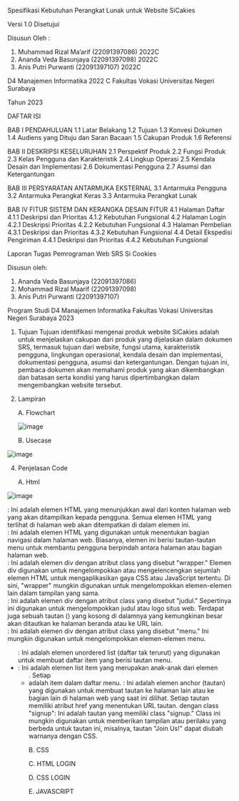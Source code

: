 Spesifikasi Kebutuhan Perangkat Lunak 
untuk Website SiCakies 

Versi 1.0 Disetujui 
 
Disusun Oleh : 
1. Muhammad Rizal Ma’arif	(22091397086)  2022C 
2. Ananda Veda Basunjaya	(22091397098)  2022C 
3. Anis Putri Purwanti 		(22091397107)  2022C 
 
D4 Manajemen Informatika 2022 C
Fakultas Vokasi 
Universitas Negeri Surabaya 
 
Tahun 2023

DAFTAR ISI  
 
BAB I
PENDAHULUAN
1.1 Latar Belakang
1.2 Tujuan
1.3 Konvesi Dokumen
1.4 Audiens yang Dituju dan Saran Bacaan
1.5 Cakupan Produk
1.6 Referensi

BAB II
DESKRIPSI KESELURUHAN
2.1 Perspektif Produk
2.2 Fungsi Produk
2.3 Kelas Pengguna dan Karakteristik
2.4 Lingkup Operasi
2.5 Kendala Desain dan Implementasi
2.6 Dokumentasi Pengguna
2.7 Asumsi dan Ketergantungan

BAB III
PERSYARATAN ANTARMUKA EKSTERNAL
3.1 Antarmuka Pengguna
3.2 Antarmuka Perangkat Keras
3.3 Antarmuka Perangkat Lunak

BAB IV
FITUR SISTEM DAN KERANGKA DESAIN FITUR
4.1 Halaman Daftar
	4.1.1 Deskripsi dan Prioritas
    4.1.2 Kebutuhan Fungsional
4.2 Halaman Login
    4.2.1 Deskripsi Prioritas
    4.2.2 Kebutuhan Fungsional
4.3 Halaman Pembelian
    4.3.1 Deskripsi dan Prioritas
    4.3.2 Kebutuhan Fungsional
4.4 Detail Ekspedisi Pengiriman
    4.4.1 Deskripsi dan Prioritas
    4.4.2 Kebutuhan Fungsional

Laporan Tugas Pemrograman Web SRS Si Cookies

Disusun oleh:

1. Ananda Veda Basunjaya (22091397086)
2. Mohammad Rizal Maarif (22091397098)
3. Anis Putri Purwanti   (22091397107)

Program Studi D4 Manajemen Informatika 
Fakultas Vokasi 
Universitas Negeri Surabaya 
2023   

1. Tujuan
    Tujuan identifikasi mengenai produk website SiCakies adalah untuk menjelaskan cakupan dari produk yang dijelaskan dalam dokumen SRS, termasuk tujuan dari website, fungsi utama, karakteristik pengguna, lingkungan operasional, kendala desain dan implementasi, dokumentasi pengguna, asumsi dan ketergantungan. Dengan tujuan ini, pembaca dokumen akan memahami produk yang akan dikembangkan dan batasan serta kondisi yang harus dipertimbangkan dalam mengembangkan website tersebut.

2. Lampiran

   A. Flowchart
   
   ![image](https://github.com/D4ManajemenInformatika/final-project-website-pemweb10_mic/assets/120777302/35e5fc63-3cc5-4a68-a175-ee3f4f168036)

   B. Usecase
   
![image](https://github.com/D4ManajemenInformatika/final-project-website-pemweb10_mic/assets/120777302/a6d7a8b6-7038-4f40-b770-e5055717f413)

4. Penjelasan Code

   A. Html

![image](https://github.com/D4ManajemenInformatika/final-project-website-pemweb10_mic/assets/124486941/820cd24c-c5e0-464e-8735-a1824389abe7)

<body>: Ini adalah elemen HTML yang menunjukkan awal dari konten halaman web yang akan ditampilkan kepada pengguna. Semua elemen HTML yang terlihat di halaman web akan ditempatkan di dalam elemen <body> ini.
<nav>: Ini adalah elemen HTML yang digunakan untuk menentukan bagian navigasi dalam halaman web. Biasanya, elemen ini berisi tautan-tautan menu untuk membantu pengguna berpindah antara halaman atau bagian halaman web.
<div class="wrapper">: Ini adalah elemen div dengan atribut class yang disebut "wrapper." Elemen div digunakan untuk mengelompokkan atau mengelencengkan sejumlah elemen HTML untuk mengaplikasikan gaya CSS atau JavaScript tertentu. Di sini, "wrapper" mungkin digunakan untuk mengelompokkan elemen-elemen lain dalam tampilan yang sama.
<div class="judul">: Ini adalah elemen div dengan atribut class yang disebut "judul." Sepertinya ini digunakan untuk mengelompokkan judul atau logo situs web. Terdapat juga sebuah tautan (<a>) yang kosong di dalamnya yang kemungkinan besar akan ditautkan ke halaman beranda atau ke URL lain.
<div class="menu">: Ini adalah elemen div dengan atribut class yang disebut "menu." Ini mungkin digunakan untuk mengelompokkan elemen-elemen menu.
<ul>: Ini adalah elemen unordered list (daftar tak terurut) yang digunakan untuk membuat daftar item yang berisi tautan menu.
<li>: Ini adalah elemen list item yang merupakan anak-anak dari elemen <ul>. Setiap <li> adalah item dalam daftar menu.
<a>: Ini adalah elemen anchor (tautan) yang digunakan untuk membuat tautan ke halaman lain atau ke bagian lain di halaman web yang saat ini dilihat. Setiap tautan memiliki atribut href yang menentukan URL tautan.
<a> dengan class "signup": Ini adalah tautan yang memiliki class "signup." Class ini mungkin digunakan untuk memberikan tampilan atau perilaku yang berbeda untuk tautan ini, misalnya, tautan "Join Us!" dapat diubah warnanya dengan CSS.

B. CSS

C. HTML LOGIN

D. CSS LOGIN

E. JAVASCRIPT
